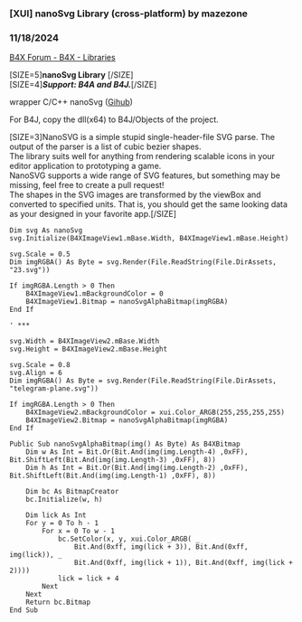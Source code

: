 ###  [XUI] nanoSvg Library (cross-platform) by mazezone
### 11/18/2024
[B4X Forum - B4X - Libraries](https://www.b4x.com/android/forum/threads/164187/)

[SIZE=5]**nanoSvg Library** [/SIZE]  
[SIZE=4]*****Support: B4A and B4J.*****[/SIZE]  
  
wrapper C/C++ nanoSvg ([Gihub](https://github.com/memononen/nanosvg))  
  
For B4J, copy the dll(x64) to B4J/Objects of the project.  
  
[SIZE=3]NanoSVG is a simple stupid single-header-file SVG parse. The output of the parser is a list of cubic bezier shapes.  
The library suits well for anything from rendering scalable icons in your editor application to prototyping a game.  
NanoSVG supports a wide range of SVG features, but something may be missing, feel free to create a pull request!  
The shapes in the SVG images are transformed by the viewBox and converted to specified units. That is, you should get the same looking data as your designed in your favorite app.[/SIZE]  
  

```B4X
Dim svg As nanoSvg  
svg.Initialize(B4XImageView1.mBase.Width, B4XImageView1.mBase.Height)  
    
svg.Scale = 0.5  
Dim imgRGBA() As Byte = svg.Render(File.ReadString(File.DirAssets, "23.svg"))  
    
If imgRGBA.Length > 0 Then  
    B4XImageView1.mBackgroundColor = 0  
    B4XImageView1.Bitmap = nanoSvgAlphaBitmap(imgRGBA)  
End If  
    
' ***  
    
svg.Width = B4XImageView2.mBase.Width  
svg.Height = B4XImageView2.mBase.Height  
  
svg.Scale = 0.8  
svg.Align = 6  
Dim imgRGBA() As Byte = svg.Render(File.ReadString(File.DirAssets, "telegram-plane.svg"))  
    
If imgRGBA.Length > 0 Then  
    B4XImageView2.mBackgroundColor = xui.Color_ARGB(255,255,255,255)  
    B4XImageView2.Bitmap = nanoSvgAlphaBitmap(imgRGBA)  
End If  
  
Public Sub nanoSvgAlphaBitmap(img() As Byte) As B4XBitmap  
    Dim w As Int = Bit.Or(Bit.And(img(img.Length-4) ,0xFF), Bit.ShiftLeft(Bit.And(img(img.Length-3) ,0xFF), 8))  
    Dim h As Int = Bit.Or(Bit.And(img(img.Length-2) ,0xFF), Bit.ShiftLeft(Bit.And(img(img.Length-1) ,0xFF), 8))  
  
    Dim bc As BitmapCreator  
    bc.Initialize(w, h)  
    
    Dim lick As Int  
    For y = 0 To h - 1  
        For x = 0 To w - 1  
            bc.SetColor(x, y, xui.Color_ARGB( _  
                Bit.And(0xff, img(lick + 3)), Bit.And(0xff, img(lick)), _  
                Bit.And(0xff, img(lick + 1)), Bit.And(0xff, img(lick + 2))))  
            lick = lick + 4  
        Next  
    Next  
    Return bc.Bitmap  
End Sub
```
